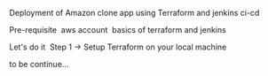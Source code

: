 Deployment of Amazon clone app using Terraform and jenkins ci-cd

Pre-requisite 
aws account 
basics of terraform and jenkins 

Let's do it 
Step 1 → Setup Terraform on your local machine

to be continue...
